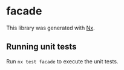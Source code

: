 # facade

This library was generated with [Nx](https://nx.dev).

## Running unit tests

Run `nx test facade` to execute the unit tests.
